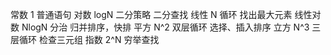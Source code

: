 常数      1       普通语句
对数      logN    二分策略    二分查找
线性      N       循环       找出最大元素
线性对数  NlogN    分治       归并排序，快排
平方      N^2     双层循环    选择、插入排序
立方      N^3     三层循环    检查三元组
指数      2^N     穷举查找
